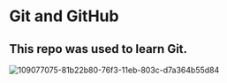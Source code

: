 # Git and GitHub

## This repo was used to learn Git.


![109077075-81b22b80-76f3-11eb-803c-d7a364b55d84](https://user-images.githubusercontent.com/81296935/147565096-b0a99aa6-b24a-46e1-8a6f-785ac0b6872a.png)
